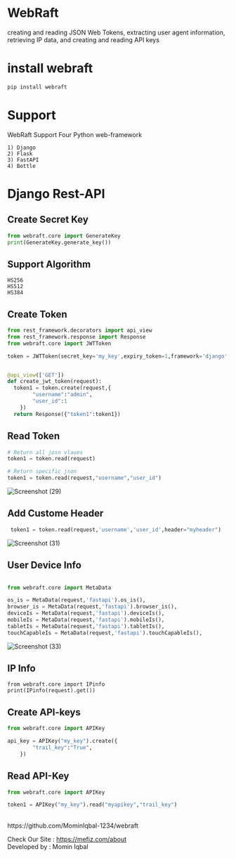 # WebRaft

creating and reading JSON Web Tokens, extracting user agent
information, retrieving IP data, and creating and reading API keys

# install webraft
```python
pip install webraft
```


# Support
WebRaft Support Four Python web-framework 
```
1) Django
2) Flask
3) FastAPI
4) Bottle
```
# Django Rest-API

## Create Secret Key
```python
from webraft.core import GenerateKey
print(GenerateKey.generate_key())
```


## Support Algorithm
```
HS256
HS512
HS384
```

## Create Token
```python
from rest_framework.decorators import api_view
from rest_framework.response import Response
from webraft.core import JWTToken

token = JWTToken(secret_key='my_key',expiry_token=1,framework='django',algorithm='HS256')


@api_view(['GET'])
def create_jwt_token(request):
  token1 = token.create(request,{
        "username":"admin",
        "user_id":1
    })
  return Response({"token1":token1})
```

## Read Token

```python
# Return all josn vlaues
token1 = token.read(request)

# Return specific json 
token1 = token.read(request,"username","user_id")

```

![Screenshot (29)](https://github.com/MominIqbal-1234/jwt_django/assets/61788052/b829f7d0-4197-40ae-a771-3eae7dbd9c38)



## Add Custome Header

```python
 token1 = token.read(request,'username','user_id',header="myheader")

```
![Screenshot (31)](https://github.com/MominIqbal-1234/jwt_django/assets/61788052/932c4295-6431-4d96-8e66-06ee14b8ac10)



## User Device Info

```python

from webraft.core import MetaData

os_is = MetaData(request,'fastapi').os_is(),
browser_is = MetaData(request,'fastapi').browser_is(),
deviceIs = MetaData(request,'fastapi').deviceIs(),
mobileIs = MetaData(request,'fastapi').mobileIs(),
tabletIs = MetaData(request,'fastapi').tabletIs(),
touchCapableIs = MetaData(request,'fastapi').touchCapableIs(),

```
![Screenshot (33)](https://github.com/MominIqbal-1234/jwt_django/assets/61788052/902d85ad-389f-4115-a219-a1cb2a8f2642)


## IP Info
```
from webraft.core import IPinfo
print(IPinfo(request).get())
```


## Create API-keys
```python
from webraft.core import APIKey

api_key = APIKey("my_key").create({
        "trail_key":"True",
    })
```

## Read API-Key
```python
from webraft.core import APIKey

token1 = APIKey("my_key").read("myapikey","trail_key")
```






<br>
https://github.com/MominIqbal-1234/webraft



Check Our Site : https://mefiz.com/about </br>
Developed by : Momin Iqbal




